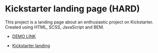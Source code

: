 # Kickstarter landing page (HARD)

This project is a landing page about an enthusiastic project on Kickstarter. Created using HTML, SCSS, JavaScript and BEM.

- [DEMO LINK](https://andrii-kovalskyi02.github.io/Kickstarter/)

- [Kickstarter landing](https://www.figma.com/file/Ujp7bCFuvuJlkn8TSbQPSZ/%E2%84%9611-(kickstarter)?node-id=19655%3A33)
